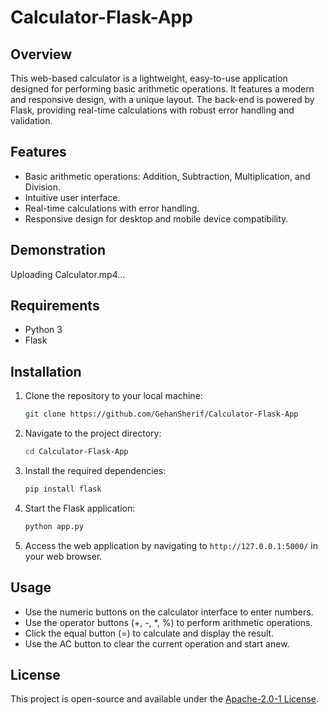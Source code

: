 # Calculator-Flask-App

## Overview
This web-based calculator is a lightweight, easy-to-use application designed for performing basic arithmetic operations. It features a modern and responsive design, with a unique layout. The back-end is powered by Flask, providing real-time calculations with robust error handling and validation.

## Features
- Basic arithmetic operations: Addition, Subtraction, Multiplication, and Division.
- Intuitive user interface.
- Real-time calculations with error handling.
- Responsive design for desktop and mobile device compatibility.

## Demonstration

Uploading Calculator.mp4…



## Requirements
- Python 3
- Flask

## Installation

1. Clone the repository to your local machine:
   ```bash
   git clone https://github.com/GehanSherif/Calculator-Flask-App
   ```

2. Navigate to the project directory:
   ```bash
   cd Calculator-Flask-App
   ```

3. Install the required dependencies:
   ```bash
   pip install flask
   ```

4. Start the Flask application:
   ```bash
   python app.py
   ```

5. Access the web application by navigating to `http://127.0.0.1:5000/` in your web browser.

## Usage
- Use the numeric buttons on the calculator interface to enter numbers.
- Use the operator buttons (+, -, *, %) to perform arithmetic operations.
- Click the equal button (=) to calculate and display the result.
- Use the AC button to clear the current operation and start anew.

## License
This project is open-source and available under the [Apache-2.0-1 License](LICENSE).
